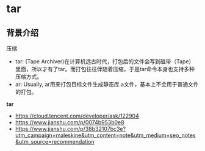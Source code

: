 # tar

## 背景介绍

压缩

* tar: (Tape Archiver)在计算机远古时代，打包后的文件会写到磁带（Tape）里面，所以才有了tar。而打包往往伴随着压缩，于是tar命令本身也支持多种压缩方式。
* ar: Usually, ar用来打包目标文件生成静态库.a文件，基本上不会用于普通文件的打包。

**tar**
* https://cloud.tencent.com/developer/ask/122904
* https://www.jianshu.com/p/0074b953b0e8
* https://www.jianshu.com/p/38b32107bc3e?utm_campaign=maleskine&utm_content=note&utm_medium=seo_notes&utm_source=recommendation
